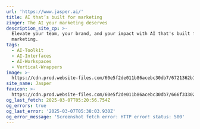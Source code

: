 ```yaml
---
url: 'https://www.jasper.ai/'
title: AI that’s built for marketing
zinger: The AI your marketing deserves
description_site_cp: >-
  Elevate your team, your brand, and your impact with AI that's built for
  marketing.
tags:
  - AI-Toolkit
  - AI-Interfaces
  - AI-Workspaces
  - Vertical-Wrappers
image: >-
  https://cdn.prod.website-files.com/60e5f2de011b86acebc30db7/6721362b1fb2e6a2ef070051_Opengraph%20Image%20-%20Main.png
site_name: Jasper
favicon: >-
  https://cdn.prod.website-files.com/60e5f2de011b86acebc30db7/666f33302a54fab58083c231_Favicon.png
og_last_fetch: 2025-03-07T05:20:56.754Z
og_errors: true
og_last_error: '2025-03-07T05:38:03.930Z'
og_error_message: 'Screenshot fetch error: HTTP error! status: 500'
---
```


